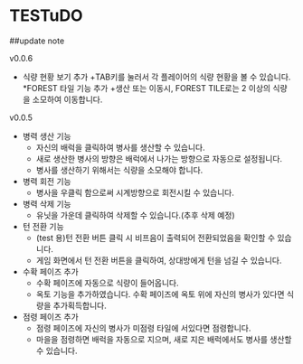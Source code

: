 # TESTuDO

##update note

v0.0.6

* 식량 현황 보기 추가
    +TAB키를 눌러서 각 플레이어의 식량 현황을 볼 수 있습니다.
*FOREST 타일 기능 추가
    +생산 또는 이동시, FOREST TILE로는 2 이상의 식량을 소모하여 이동합니다.
    
v0.0.5

* 병력 생산 기능
    + 자신의 배럭을 클릭하여 병사를 생산할 수 있습니다.
    + 새로 생산한 병사의 방향은 배럭에서 나가는 방향으로 자동으로 설정됩니다.
    + 병사를 생산하기 위해서는 식량을 소모해야 합니다.
* 병력 회전 기능
    + 병사을 우클릭 함으로써 시계방향으로 회전시킬 수 있습니다.
* 병력 삭제 기능
    + 유닛을 가운데 클릭하여 삭제할 수 있습니다.(추후 삭제 예정)
* 턴 전환 기능
    + (test 용)턴 전환 버튼 클릭 시 비프음이 출력되어 전환되었음을 확인할 수 있습니다.
    + 게임 화면에서 턴 전환 버튼을 클릭하여, 상대방에게 턴을 넘길 수 있습니다.
* 수확 페이즈 추가
    + 수확 페이즈에 자동으로 식량이 들어옵니다.
    + 옥토 기능을 추가하였습니다. 수확 페이즈에 옥토 위에 자신의 병사가 있다면 식량을 추가획득합니다.
* 점령 페이즈 추가
    + 점령 페이즈에 자신의 병사가 미점령 타일에 서있다면 점령합니다.
    + 마을을 점령하면 배럭을 자동으로 지으며, 새로 지은 배럭에서도 병사를 생산할 수 있습니다.
